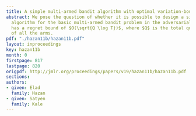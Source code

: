 ```yaml
---
title: A simple multi-armed bandit algorithm with optimal variation-bounded regret
abstract: We pose the question of whether it is possible to design a simple, linear-time
  algorithm for the basic multi-armed bandit problem in the adversarial setting which
  has a regret bound of $O(\sqrt{Q \log T})$, where $Q$ is the total quadratic variation
  of all the arms.
pdf: "./hazan11b/hazan11b.pdf"
layout: inproceedings
key: hazan11b
month: 0
firstpage: 817
lastpage: 820
origpdf: http://jmlr.org/proceedings/papers/v19/hazan11b/hazan11b.pdf
sections: 
authors:
- given: Elad
  family: Hazan
- given: Satyen
  family: Kale
---
```

